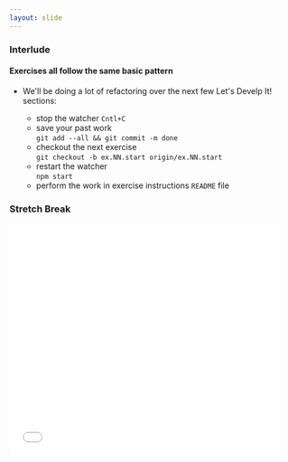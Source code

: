 ```yaml
---
layout: slide
---
```


<section>


### Interlude

#### Exercises all follow the same basic pattern

* We'll be doing a lot of refactoring over the next few
  <span class="pink">Let's Develp It!</span>
  sections:

  * stop the watcher `Cntl+C`
  * save your past work <br>`git add --all && git commit -m done`
  * checkout the next exercise <br>`git checkout -b ex.NN.start origin/ex.NN.start`
  * restart the watcher <br>`npm start`
  * perform the work in exercise instructions `README` file



</section>




<section>

### Stretch Break

<iframe src="//giphy.com/embed/IiQeEg4iYJ53q" width="480" height="409"
frameBorder="0" class="giphy-embed noprint" allowFullScreen></iframe>

</section>
